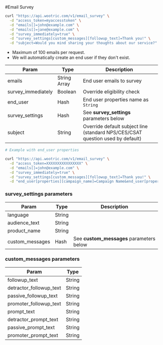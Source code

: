 #Email Survey

```sh
curl "https://api.wootric.com/v1/email_survey" \
  -d "access_token=myaccesstoken" \
  -d "emails[]=john@example.com" \
  -d "emails[]=jane@example.com" \
  -d "survey_immediately=true" \
  -d "survey_settings[custom_messages][followup_text]=Thank you!" \
  -d "subject=Would you mind sharing your thoughts about our service?"
```

- Maximum of 100 emails per request.
- We will automatically create an end user if they don't exist.

Param | Type | Description
----- | ---- | ------------
emails | String Array | End user emails to survey
survey_immediately | Boolean | Override eligibility check
end_user | Hash | End user properties name as `String`
survey_settings | Hash | See **survey_settings** parameters below
subject | String | Override default subject line (standard NPS/CES/CSAT question used by default)

```sh
# Example with end_user properties

curl "https://api.wootric.com/v1/email_survey" \
  -d "access_token=XXXXXXXXXXXXXXXX" \
  -d "emails[]=john@example.com" \
  -d "survey_immediately=true" \
  -d "survey_settings[custom_messages][followup_text]=Thank you!" \
  -d "end_user[properties][campaign_name]=Campaign Name&end_user[properties][campaign_type]=Campaign Type"
```

### survey_settings parameters
Param | Type | Description
----- | ---- | ------------
language | String
audience_text | String
product_name | String
custom_messages | Hash | See **custom_messages** parameters below

### custom_messages parameters
Param | Type
----- | ----
followup_text | String
detractor_followup_text | String
passive_followup_text | String
promoter_followup_text | String
prompt_text | String
detractor_prompt_text | String
passive_prompt_text | String
promoter_prompt_text | String
